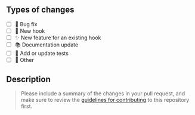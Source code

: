 ## Types of changes

- [ ] 🐛 Bug fix
- [ ] 🦯 New hook
- [ ] ✨ New feature for an existing hook
- [ ] 📚 Documentation update
- [ ] 🧪 Add or update tests
- [ ] 🧰 Other

## Description

> Please include a summary of the changes in your pull request, and make sure to review the [guidelines for contributing](CONTRIBUTING.md) to this repository first.
